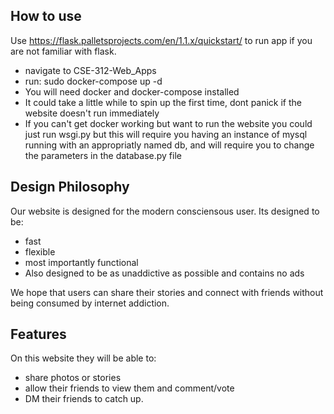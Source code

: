 ## How to use
Use https://flask.palletsprojects.com/en/1.1.x/quickstart/ to run app if you are not familiar with flask.
* navigate to CSE-312-Web_Apps
* run: sudo docker-compose up -d
* You will need docker and docker-compose installed
* It could take a little while to spin up the first time, dont panick if the website doesn't run immediately
* If you can't get docker working but want to run the website you could just run wsgi.py but this will require you having an instance of mysql running with an appropriatly named db, and will require you to change the parameters in the database.py file

## Design Philosophy
Our website is designed for the modern consciensous user. Its designed to be:
* fast
* flexible
* most importantly functional
* Also designed to be as unaddictive as possible and contains no ads

We hope that users can share their stories and connect with friends without being consumed by internet addiction.

## Features
On this website they will be able to:
* share photos or stories
* allow their friends to view them and comment/vote
* DM their friends to catch up.
